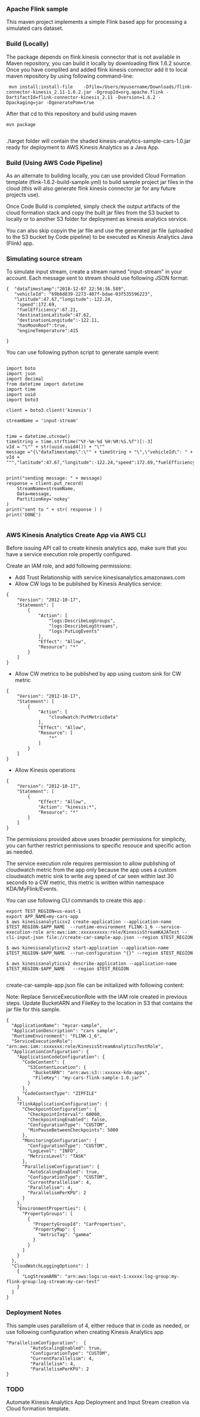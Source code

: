 ### Apache Flink sample 

This maven project implements a simple Flink based app for processing a simulated cars dataset.


### Build (Locally)

The package depends on flink kinesis connector that is not available in Maven repository, you can build it
locally by downloading flink 1.6.2 source.
Once you have compliled and added flink kinesis connector add it to local maven repository by using following command-line:

````
 mvn install:install-file    -Dfile=/Users/myusername/Downloads/flink-connector-kinesis_2.11-1.6.2.jar -DgroupId=org.apache.flink -DartifactId=flink-connector-kinesis_2.11 -Dversion=1.6.2 -Dpackaging=jar -DgeneratePom=true

````

After that cd to this repository and build using maven
````
mvn package


````
./target folder will contain the shaded kinesis-analytics-sample-cars-1.0.jar ready for deployment to AWS Kinesis Analytics as a Java App.

### Build (Using AWS Code Pipeline)

As an alternate to building locally, you can use provided Cloud Formation template (flink-1.6.2-build-sample.yml) to build sample project jar files in the cloud (this will also generate  flink kinesis connector jar for any future projects use).

Once Code Build is completed, simply check the output artifacts of the cloud formation stack and copy the built jar files from the S3 bucket to locally or to another S3 folder for deployment as kinesis analytics service.

You can also skip copyin the jar file and use the generated jar file (uploaded to the S3 bucket by Code pipeline) to be executed as Kinesis Analytics Java (Flink) app.



### Simulating source stream

To simulate input stream, create a stream named "input-stream" in your account.
Each message sent to stream should use following JSON format:


````
{  "dataTimestamp":"2018-12-07 22:56:36.589",
   "vehicleId": "69b6d839-2273-407f-bdae-03f535596223",
   "latitude":47.67,"longitude":-122.24,
    "speed":172.69,
    "fuelEfficiency":67.21,
    "destinationLatitude":47.62,
    "destinationLongitude":-122.11,
    "hasMoonRoof":true,
    "engineTemperature":415

}
````

You can use following python script to generate sample event:


````

import boto
import json
import decimal
from datetime import datetime
import time
import uuid
import boto3

client = boto3.client('kinesis')

streamName = 'input-stream'


time = datetime.utcnow()
timeString = time.strftime("%Y-%m-%d %H:%M:%S.%f")[:-3]
vId = "\"" + str(uuid.uuid4()) + "\""
message ="{\"dataTimestamp\":\"" + timeString + "\",\"vehicleId\": " + vId + ""","latitude":47.67,"longitude":-122.24,"speed":172.69,"fuelEfficiency":67.21,"destinationLatitude":47.62,"destinationLongitude":-122.11,"hasMoonRoof":true,"engineTemperature":415}"""
 

print("sending message: " + message)
response = client.put_record(
    StreamName=streamName,
    Data=message,
    PartitionKey='nokey'
)
print("sent to " + str( response ) )
print('DONE')


````



### AWS Kinesis Analytics Create App via AWS CLI

Before issuing API call to create kinesis analytics app, make sure that you have a service execution role propertly configured.

Create an IAM role, and 
add following permissions:

* Add Trust Relationship with service kinesisanalytics.amazonaws.com
* Allow CW logs to be published by Kinesis Analytics service:
````
{
    "Version": "2012-10-17",
    "Statement": [
        {
            "Action": [
                "logs:DescribeLogGroups",
                "logs:DescribeLogStreams",
                "logs:PutLogEvents"
            ],
            "Effect": "Allow",
            "Resource": "*"
        }
    ]
}
````
* Allow CW metrics to be published by app using custom sink for CW metric
````
{
    "Version": "2012-10-17",
    "Statement": [
        {
            "Action": [
                "cloudwatch:PutMetricData"
            ],
            "Effect": "Allow",
            "Resource": [
                "*"
            ]
        }
    ]
}
````
* Allow Kinesis operations
````
{
    "Version": "2012-10-17",
    "Statement": [
        {
            "Effect": "Allow",
            "Action": "kinesis:*",
            "Resource": "*"
        }
    ]
}
````

The permissions provided above uses broader permissions for simplicity, you can further restrict permissions to specific resouce and specific action as needed.

The service execution role requires permission to allow publishing of cloudwatch metric from the app only because the app uses a custom cloudwatch metric sink to write avg speed of car seen within last 30 seconds to a CW metric, this metric is written within namespace KDA/MyFlink/Events.


You can use following CLI commands to create this app :

````
export TEST_REGION=us-east-1
export APP_NAME=my-cars-app
$ aws kinesisanalyticsv2 create-application --application-name $TEST_REGION-$APP_NAME  --runtime-environment FLINK-1_6 --service-execution-role arn:aws:iam::xxxxxxxxxx:role/KinesisStreamKAJATest --cli-input-json file://create-car-sample-app.json --region $TEST_REGION

$ aws kinesisanalyticsv2 start-application --application-name $TEST_REGION-$APP_NAME  --run-configuration "{}" --region $TEST_REGION

$ aws kinesisanalyticsv2 describe-application --application-name $TEST_REGION-$APP_NAME   --region $TEST_REGION


````


create-car-sample-app.json file can be initialized with following content: 

Note: Replace ServiceExecutionRole with the IAM role created in previous steps.
Update BucketARN and FileKey to the location in S3 that contains the jar file for this sample.


`````
{
  "ApplicationName": "mycar-sample",
  "ApplicationDescription": "cars sample",
  "RuntimeEnvironment": "FLINK-1_6",
  "ServiceExecutionRole": "arn:aws:iam::xxxxxxx:role/KinesisStreamAnalyticsTestRole",
  "ApplicationConfiguration": {
    "ApplicationCodeConfiguration": {
      "CodeContent": {
        "S3ContentLocation": {
          "BucketARN": "arn:aws:s3:::xxxxxx-kda-apps",
          "FileKey": "my-cars-flink-sample-1.0.jar"
        }
      },
      "CodeContentType": "ZIPFILE"
    },
    "FlinkApplicationConfiguration": {
      "CheckpointConfiguration": {
        "CheckpointInterval": 60000,
        "CheckpointingEnabled": false,
        "ConfigurationType": "CUSTOM",
        "MinPauseBetweenCheckpoints": 5000
      },
      "MonitoringConfiguration": {
        "ConfigurationType": "CUSTOM",
        "LogLevel": "INFO",
        "MetricsLevel": "TASK"
      },
      "ParallelismConfiguration": {
        "AutoScalingEnabled": true,
        "ConfigurationType": "CUSTOM",
        "CurrentParallelism": 4,
        "Parallelism": 4,
        "ParallelismPerKPU": 2
      }
    },
    "EnvironmentProperties": {
      "PropertyGroups": [
        {
          "PropertyGroupId": "CarProperties",
          "PropertyMap": {
            "metricTag": "gamma"
          }
        }
      ]
    }
  },
  "CloudWatchLoggingOptions": [
    {
      "LogStreamARN": "arn:aws:logs:us-east-1:xxxxx:log-group:my-flink-group:log-stream:my-car-test"
    }
  ]
}

`````

### Deployment Notes

This sample uses parallelism of 4, either reduce that in code as needed, or
use following configuration when creating Kinesis Analytics app

````
"ParallelismConfiguration":  {
         "AutoScalingEnabled": true, 
         "ConfigurationType": "CUSTOM", 
         "CurrentParallelism": 4, 
         "Parallelism": 4, 
         "ParallelismPerKPU": 2
}
````



### TODO

Automate Kinesis Analytics App Deployment and Input Stream creation via Cloud formation template.
